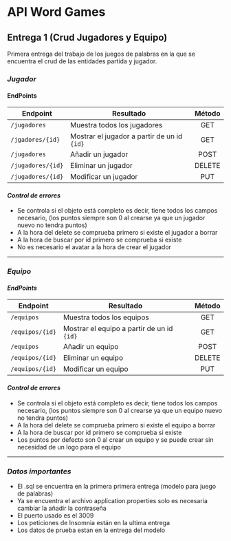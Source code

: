 # API Word Games
## Entrega 1 (Crud Jugadores y Equipo)
Primera entrega del trabajo de los juegos de palabras en la que se encuentra el crud de las entidades partida y jugador.
### *Jugador*
#### EndPoints
| Endpoint          | Resultado                                   | Método |
|-------------------|---------------------------------------------|:------:|
| `/jugadores`      | Muestra todos los jugadores                 |  GET   |
| `/jgadores/{id}`  | Mostrar el jugador a partir de un id `{id}` |  GET   |
| `/jugadores`      | Añadir un jugador                           |  POST  |
| `/jugadores/{id}` | Eliminar un jugador                         | DELETE |
| `/jugadores/{id}` | Modificar un jugador                        |  PUT   |

#### *Control de errores*
- Se controla si el objeto está completo es decir, tiene todos los campos necesario, (los puntos siempre son 0 al crearse ya que un jugador nuevo no tendra puntos)
- A la hora del delete se comprueba primero si existe el jugador a borrar
- A la hora de buscar por id primero se comprueba si existe
- No es necesario el avatar a la hora de crear el jugador

-------
### *Equipo*
#### *EndPoints*
| Endpoint          | Resultado                                    | Método  |
|-------------------|----------------------------------------------|:-------:|
| `/equipos`        | Muestra todos los equipos                    |   GET   |
| `/equipos/{id}`   | Mostrar el equipo a partir de un id `{id}`   |   GET   |
| `/equipos`        | Añadir un equipo                             |  POST   |
| `/equipos/{id}`   | Eliminar un equipo                           | DELETE  |
| `/equipos/{id}`   | Modificar un equipo                          |   PUT   |


#### *Control de errores*
- Se controla si el objeto está completo es decir, tiene todos los campos necesario, (los puntos siempre son 0 al crearse ya que un equipo nuevo no tendra puntos)
- A la hora del delete se comprueba primero si existe el equipo a borrar
- A la hora de buscar por id primero se comprueba si existe
- Los puntos por defecto son 0 al crear un equipo y se puede crear sin necesidad de un logo para el equipo

---------
### *Datos importantes*
- El .sql se encuentra en la primera primera entrega (modelo para juego de palabras)
- Ya se encuentra el archivo application.properties solo es necesaria cambiar la añadir la contraseña
- El puerto usado es el 3009
- Los peticiones de Insomnia están en la ultima entrega
- Los datos de prueba estan en la entrega del modelo

